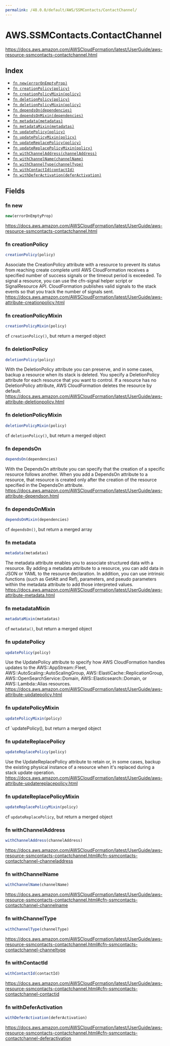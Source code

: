 ```yaml
---
permalink: /48.0.0/default/AWS/SSMContacts/ContactChannel/
---
```


# AWS.SSMContacts.ContactChannel

https://docs.aws.amazon.com/AWSCloudFormation/latest/UserGuide/aws-resource-ssmcontacts-contactchannel.html

## Index

* [`fn new(errorOnEmptyProp)`](#fn-new)
* [`fn creationPolicy(policy)`](#fn-creationpolicy)
* [`fn creationPolicyMixin(policy)`](#fn-creationpolicymixin)
* [`fn deletionPolicy(policy)`](#fn-deletionpolicy)
* [`fn deletionPolicyMixin(policy)`](#fn-deletionpolicymixin)
* [`fn dependsOn(dependencies)`](#fn-dependson)
* [`fn dependsOnMixin(dependencies)`](#fn-dependsonmixin)
* [`fn metadata(metadatas)`](#fn-metadata)
* [`fn metadataMixin(metadatas)`](#fn-metadatamixin)
* [`fn updatePolicy(policy)`](#fn-updatepolicy)
* [`fn updatePolicyMixin(policy)`](#fn-updatepolicymixin)
* [`fn updateReplacePolicy(policy)`](#fn-updatereplacepolicy)
* [`fn updateReplacePolicyMixin(policy)`](#fn-updatereplacepolicymixin)
* [`fn withChannelAddress(channelAddress)`](#fn-withchanneladdress)
* [`fn withChannelName(channelName)`](#fn-withchannelname)
* [`fn withChannelType(channelType)`](#fn-withchanneltype)
* [`fn withContactId(contactId)`](#fn-withcontactid)
* [`fn withDeferActivation(deferActivation)`](#fn-withdeferactivation)

## Fields

### fn new

```ts
new(errorOnEmptyProp)
```

https://docs.aws.amazon.com/AWSCloudFormation/latest/UserGuide/aws-resource-ssmcontacts-contactchannel.html

### fn creationPolicy

```ts
creationPolicy(policy)
```

Associate the CreationPolicy attribute with a resource to prevent its status from reaching create complete until AWS CloudFormation receives a specified number of success signals or the timeout period is exceeded. To signal a resource, you can use the cfn-signal helper script or SignalResource API. CloudFormation publishes valid signals to the stack events so that you track the number of signals sent. 
https://docs.aws.amazon.com/AWSCloudFormation/latest/UserGuide/aws-attribute-creationpolicy.html

### fn creationPolicyMixin

```ts
creationPolicyMixin(policy)
```

cf `creationPolicy()`, but return a merged object

### fn deletionPolicy

```ts
deletionPolicy(policy)
```

With the DeletionPolicy attribute you can preserve, and in some cases, backup a resource when its stack is deleted. You specify a DeletionPolicy attribute for each resource that you want to control. If a resource has no DeletionPolicy attribute, AWS CloudFormation deletes the resource by default. 
https://docs.aws.amazon.com/AWSCloudFormation/latest/UserGuide/aws-attribute-deletionpolicy.html

### fn deletionPolicyMixin

```ts
deletionPolicyMixin(policy)
```

cf `deletionPolicy()`, but return a merged object

### fn dependsOn

```ts
dependsOn(dependencies)
```

With the DependsOn attribute you can specify that the creation of a specific resource follows another. When you add a DependsOn attribute to a resource, that resource is created only after the creation of the resource specified in the DependsOn attribute. 
https://docs.aws.amazon.com/AWSCloudFormation/latest/UserGuide/aws-attribute-dependson.html

### fn dependsOnMixin

```ts
dependsOnMixin(dependencies)
```

cf `dependsOn()`, but return a merged array

### fn metadata

```ts
metadata(metadatas)
```

The metadata attribute enables you to associate structured data with a resource. By adding a metadata attribute to a resource, you can add data in JSON or YAML to the resource declaration. In addition, you can use intrinsic functions (such as GetAtt and Ref), parameters, and pseudo parameters within the metadata attribute to add those interpreted values. 
https://docs.aws.amazon.com/AWSCloudFormation/latest/UserGuide/aws-attribute-metadata.html

### fn metadataMixin

```ts
metadataMixin(metadatas)
```

cf `metadata()`, but return a merged object

### fn updatePolicy

```ts
updatePolicy(policy)
```

Use the UpdatePolicy attribute to specify how AWS CloudFormation handles updates to the AWS::AppStream::Fleet, AWS::AutoScaling::AutoScalingGroup, AWS::ElastiCache::ReplicationGroup, AWS::OpenSearchService::Domain, AWS::Elasticsearch::Domain, or AWS::Lambda::Alias resources. 
https://docs.aws.amazon.com/AWSCloudFormation/latest/UserGuide/aws-attribute-updatepolicy.html

### fn updatePolicyMixin

```ts
updatePolicyMixin(policy)
```

cf `updatePolicy(), but return a merged object

### fn updateReplacePolicy

```ts
updateReplacePolicy(policy)
```

Use the UpdateReplacePolicy attribute to retain or, in some cases, backup the existing physical instance of a resource when it's replaced during a stack update operation. 
https://docs.aws.amazon.com/AWSCloudFormation/latest/UserGuide/aws-attribute-updatereplacepolicy.html

### fn updateReplacePolicyMixin

```ts
updateReplacePolicyMixin(policy)
```

cf `updateReplacePolicy`, but return a merged object

### fn withChannelAddress

```ts
withChannelAddress(channelAddress)
```

https://docs.aws.amazon.com/AWSCloudFormation/latest/UserGuide/aws-resource-ssmcontacts-contactchannel.html#cfn-ssmcontacts-contactchannel-channeladdress

### fn withChannelName

```ts
withChannelName(channelName)
```

https://docs.aws.amazon.com/AWSCloudFormation/latest/UserGuide/aws-resource-ssmcontacts-contactchannel.html#cfn-ssmcontacts-contactchannel-channelname

### fn withChannelType

```ts
withChannelType(channelType)
```

https://docs.aws.amazon.com/AWSCloudFormation/latest/UserGuide/aws-resource-ssmcontacts-contactchannel.html#cfn-ssmcontacts-contactchannel-channeltype

### fn withContactId

```ts
withContactId(contactId)
```

https://docs.aws.amazon.com/AWSCloudFormation/latest/UserGuide/aws-resource-ssmcontacts-contactchannel.html#cfn-ssmcontacts-contactchannel-contactid

### fn withDeferActivation

```ts
withDeferActivation(deferActivation)
```

https://docs.aws.amazon.com/AWSCloudFormation/latest/UserGuide/aws-resource-ssmcontacts-contactchannel.html#cfn-ssmcontacts-contactchannel-deferactivation